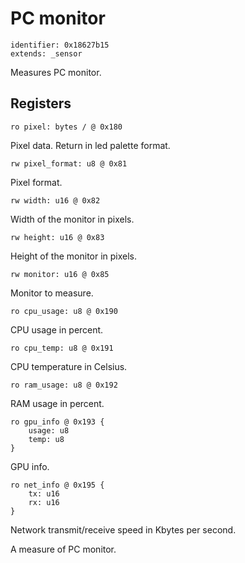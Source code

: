 # PC monitor

    identifier: 0x18627b15
    extends: _sensor

Measures PC monitor.

## Registers

    ro pixel: bytes / @ 0x180

Pixel data. Return in led palette format.

    rw pixel_format: u8 @ 0x81

Pixel format.

    rw width: u16 @ 0x82

Width of the monitor in pixels.

    rw height: u16 @ 0x83

Height of the monitor in pixels.

    rw monitor: u16 @ 0x85

Monitor to measure.

    ro cpu_usage: u8 @ 0x190

CPU usage in percent.

    ro cpu_temp: u8 @ 0x191

CPU temperature in Celsius.

    ro ram_usage: u8 @ 0x192

RAM usage in percent.

    ro gpu_info @ 0x193 {
        usage: u8
        temp: u8
    }

GPU info.

    ro net_info @ 0x195 {
        tx: u16
        rx: u16
    }

Network transmit/receive speed in Kbytes per second.

A measure of PC monitor.
